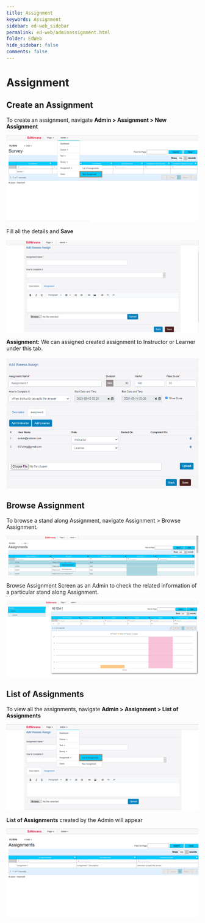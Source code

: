 ```yaml
---
title: Assignment
keywords: Assignment
sidebar: ed-web_sidebar
permalink: ed-web/adminassignment.html
folder: EdWeb
hide_sidebar: false
comments: false
---
```



# Assignment

## Create an Assignment

To create an assignment, navigate **Admin > Assignment > New Assignment**

![](/images/adminassignmentmenu.png)

 Fill all the details and **Save**

![](/images/admincreateassignment.png)

**Assignment:** We can assigned created assignment to Instructor or  Learner under this tab.

![](/images/adminassignmentassign.png)

## Browse Assignment

To browse a stand along Assignment, navigate Assignment > Browse Assignment.

![](/images/adminassignmentbrowseoption.png)

Browse Assignment Screen as an Admin to check the related information of a particular stand along Assignment.

![](/images/adminassignmentbrowse.png)

## List of Assignments

To view all the assignments, navigate **Admin > Assignment > List of Assignments**

![](/images/adminassignmentlist.png)

**List of Assignments** created by the Admin will appear

![](/images/adminassignmentview.png)
